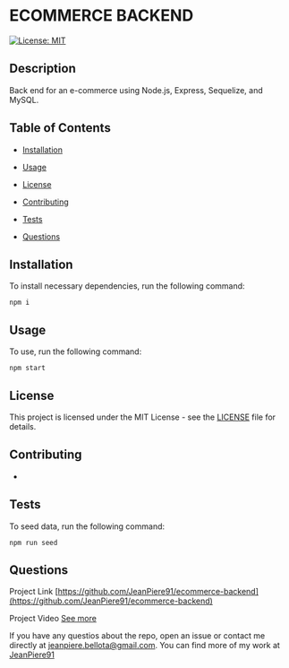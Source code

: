 # ECOMMERCE BACKEND

  [![License: MIT](https://img.shields.io/badge/License-MIT-yellow.svg)](https://opensource.org/licenses/MIT)
  
  ## Description
  
  Back end for an e-commerce using Node.js, Express, Sequelize, and MySQL. 
  
  ## Table of Contents
  
  - [Installation](#installation)
  
  - [Usage](#usage)
  
  - [License](#license)
  
  - [Contributing](#contributing)
  
  - [Tests](#tests)
  
  - [Questions](#questions)
  
  ## Installation
  
  To install necessary dependencies, run the following command:
  
  ```properties
  npm i
  ```  
  
  ## Usage
  
  To use, run the following command:
  
  ```properties
  npm start
  ```  
  
  ## License
  
  This project is licensed under the MIT License - see the [LICENSE](https://opensource.org/license/mit/) file for details.
  
  ## Contributing
  
  -
  
  ## Tests
  
  To seed data, run the following command:

  ```properties
  npm run seed
  ```  
  
  ## Questions

  Project Link [https://github.com/JeanPiere91/ecommerce-backend](https://github.com/JeanPiere91/ecommerce-backend)

  Project Video [See more](https://drive.google.com/file/d/1cHAHv1xAp8o-S2EdWa_FvCQ85kvRtDgM/view)

  If you have any questios about the repo, open an issue or contact me directly at [jeanpiere.bellota@gmail.com](jeanpiere.bellota@gmail.com). You can find more of my work at [JeanPiere91](https://github.com/JeanPiere91)